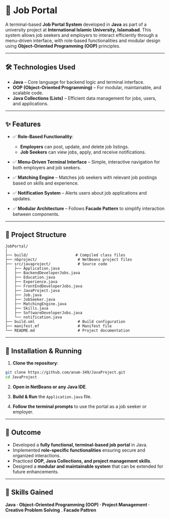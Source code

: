 # 💼 Job Portal

A terminal-based **Job Portal System** developed in **Java** as part of a university project at **International Islamic University, Islamabad**. This system allows job seekers and employers to interact efficiently through a menu-driven interface, with role-based functionalities and modular design using **Object-Oriented Programming (OOP)** principles.

---

## 🛠️ Technologies Used

* **Java** – Core language for backend logic and terminal interface.
* **OOP (Object-Oriented Programming)** – For modular, maintainable, and scalable code.
* **Java Collections (Lists)** – Efficient data management for jobs, users, and applications.

---

## ✨ Features

* ✅ **Role-Based Functionality**:

  * **Employers** can post, update, and delete job listings.
  * **Job Seekers** can view jobs, apply, and receive notifications.

* ✅ **Menu-Driven Terminal Interface** – Simple, interactive navigation for both employers and job seekers.

* ✅ **Matching Engine** – Matches job seekers with relevant job postings based on skills and experience.

* ✅ **Notification System** – Alerts users about job applications and updates.

* ✅ **Modular Architecture** – Follows **Facade Pattern** to simplify interaction between components.

---

## 📂 Project Structure

```
JobPortal/
│
├── build/                     # Compiled class files
├── nbproject/                  # NetBeans project files
├── src/javaproject/            # Source code
│   ├── Application.java
│   ├── BackendDeveloperJobs.java
│   ├── Education.java
│   ├── Experience.java
│   ├── FrontEndDeveloperJobs.java
│   ├── JavaProject.java
│   ├── Job.java
│   ├── JobSeeker.java
│   ├── MatchingEngine.java
│   ├── Skills.java
│   ├── SoftwareDeveloperJobs.java
│   └── notification.java
├── build.xml                   # Build configuration
├── manifest.mf                 # Manifest file
└── README.md                   # Project documentation
```

---

## 🚀 Installation & Running

1. **Clone the repository**:

```bash
git clone https://github.com/anum-349/JavaProject.git
cd JavaProject
```

2. **Open in NetBeans or any Java IDE**.

3. **Build & Run** the `Application.java` file.

4. **Follow the terminal prompts** to use the portal as a job seeker or employer.

---

## 🎯 Outcome

* Developed a **fully functional, terminal-based job portal** in Java.
* Implemented **role-specific functionalities** ensuring secure and organized interactions.
* Practiced **OOP, Java Collections, and project management skills**.
* Designed a **modular and maintainable system** that can be extended for future enhancements.

---

## 🧠 Skills Gained

**Java · Object-Oriented Programming (OOP) · Project Management · Creative Problem Solving** . **Facade Pattren**
